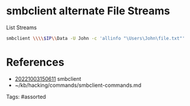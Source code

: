# smbclient alternate File Streams
List Streams

```bash
smbclient \\\\$IP\\Data -U John -c 'allinfo "\Users\John\file.txt"'
```

# References
- [20221003150611](/zet/20221003150611/) smbclient
- ~/kb/hacking/commands/smbclient-commands.md

Tags:
    #assorted

